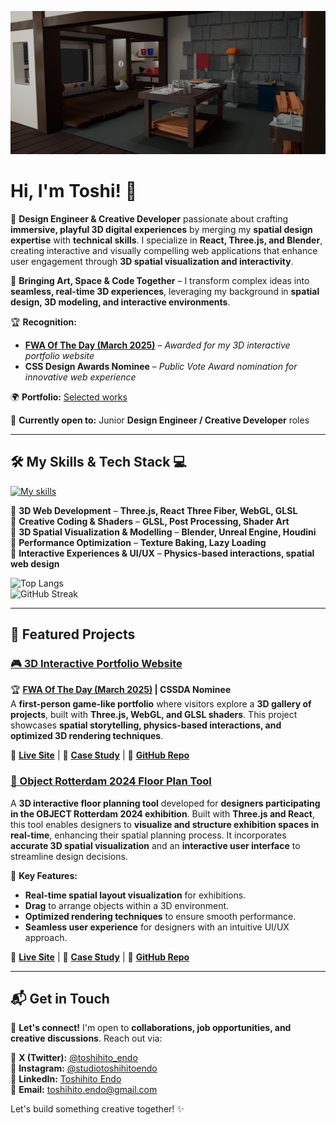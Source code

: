 
![Banner Image](/assets/portfolio-website-banner.jpg)

# Hi, I'm Toshi! 👋

🚀 **Design Engineer & Creative Developer** passionate about crafting **immersive, playful 3D digital experiences** by merging my **spatial design expertise** with **technical skills**. I specialize in **React, Three.js, and Blender**, creating interactive and visually compelling web applications that enhance user engagement through **3D spatial visualization and interactivity**.

🎨 **Bringing Art, Space & Code Together** – I transform complex ideas into **seamless, real-time 3D experiences**, leveraging my background in **spatial design, 3D modeling, and interactive environments**.

🏆 **Recognition:** 
- **[FWA Of The Day (March 2025)](https://thefwa.com/cases/a-3d-game-like-portfolio)** – *Awarded for my 3D interactive portfolio website*
- **CSS Design Awards Nominee** – *Public Vote Award nomination for innovative web experience*

🌍 **Portfolio:** [Selected works](https://toshihito-endo.com/works)

💼 **Currently open to:** Junior **Design Engineer / Creative Developer** roles  

---

## 🛠 My Skills & Tech Stack 💻 

[![My skills](https://skillicons.dev/icons?i=html,css,js,react,threejs,tailwind,cpp,blender,unreal,figma,arduino)](https://skillicons.dev)

🔹 **3D Web Development** – **Three.js, React Three Fiber, WebGL, GLSL**  
🔹 **Creative Coding & Shaders** – **GLSL, Post Processing, Shader Art**  
🔹 **3D Spatial Visualization & Modelling** – **Blender, Unreal Engine, Houdini**  
🔹 **Performance Optimization** – **Texture Baking, Lazy Loading**  
🔹 **Interactive Experiences & UI/UX** – **Physics-based interactions, spatial web design**  

![Top Langs](https://github-readme-stats.vercel.app/api/top-langs/?username=gentlehorse&layout=compact&card_width=400) <br />
![GitHub Streak](https://github-readme-streak-stats.herokuapp.com?user=GentleHorse&card_width=400)

---

## 🚀 Featured Projects 

### [🎮 3D Interactive Portfolio Website](https://toshihito-endo.com)
🏆 **[FWA Of The Day (March 2025)](https://thefwa.com/cases/a-3d-game-like-portfolio) | CSSDA Nominee**  
A **first-person game-like portfolio** where visitors explore a **3D gallery of projects**, built with **Three.js, WebGL, and GLSL shaders**. This project showcases **spatial storytelling, physics-based interactions, and optimized 3D rendering techniques**.

🔗 **[Live Site](https://toshihito-endo.com)**  | 📖 **[Case Study](https://toshihito-endo.com/portfolio-website)** | 💾 **[GitHub Repo](https://github.com/GentleHorse/Portfolio)**

### [📐 Object Rotterdam 2024 Floor Plan Tool](https://object-rotterdam-2024-floor-plan.vercel.app/)
A **3D interactive floor planning tool** developed for **designers participating in the OBJECT Rotterdam 2024 exhibition**. Built with **Three.js and React**, this tool enables designers to **visualize and structure exhibition spaces in real-time**, enhancing their spatial planning process. It incorporates **accurate 3D spatial visualization** and an **interactive user interface** to streamline design decisions.

🔹 **Key Features:**
- **Real-time spatial layout visualization** for exhibitions.
- **Drag** to arrange objects within a 3D environment.
- **Optimized rendering techniques** to ensure smooth performance.
- **Seamless user experience** for designers with an intuitive UI/UX approach.

🔗 **[Live Site](https://object-rotterdam-2024-floor-plan.vercel.app/)** | 📖 **[Case Study](https://toshihito-endo.com/object-rotterdam-2024)** | 💾 **[GitHub Repo](https://github.com/GentleHorse/ObjectRotterdam2024FloorPlan)**  

---

## 📬 Get in Touch 

💌 **Let's connect!** I'm open to **collaborations, job opportunities, and creative discussions**. Reach out via:

📌 **X (Twitter):** [@toshihito_endo](https://x.com/toshihito_endo)  
📌 **Instagram:** [@studiotoshihitoendo](https://www.instagram.com/studiotoshihitoendo/)  
📌 **LinkedIn:** [Toshihito Endo](https://www.linkedin.com/in/toshihito-endo-a68a82172/)  
📌 **Email:** [toshihito.endo@gmail.com](mailto:toshihito.endo@gmail.com)  

Let's build something creative together! ✨
